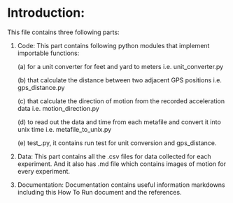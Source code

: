 # Introduction:
This file contains three following parts:
1) Code: This part contains following python modules that implement importable functions:

      (a) for a unit converter for feet and yard to meters i.e. unit_converter.py

      (b) that calculate the distance between two adjacent GPS positions i.e. gps_distance.py

      (c) that calculate the direction of motion from the recorded acceleration data i.e. motion_direction.py

      (d) to read out the data and time from each metafile and convert it into unix time i.e. metafile_to_unix.py

      (e) test_.py, it contains run test for unit conversion and gps_distance.
   
2) Data:
         This part contains all the .csv files for data collected for each experiment. And it also has .md file which contains images of motion for every experiment.
   
4) Documentation:
    Documentation contains useful information markdowns including this How To Run document and the references.

